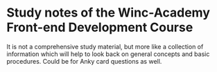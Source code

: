 # Study notes of the Winc-Academy Front-end Development Course
It is not a comprehensive study material, but more like a collection of information
which will help to look back on general concepts and basic procedures. 
Could be for Anky card questions as well.
